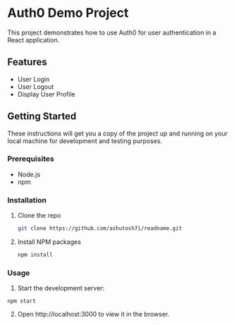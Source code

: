 # Auth0 Demo Project

This project demonstrates how to use Auth0 for user authentication in a React application.

## Features

- User Login
- User Logout
- Display User Profile

## Getting Started

These instructions will get you a copy of the project up and running on your local machine for development and testing purposes.

### Prerequisites

- Node.js
- npm

### Installation

1. Clone the repo
    ```sh
    git clone https://github.com/ashutosh7i/readname.git
    ```
2. Install NPM packages
    ```sh
    npm install
    ```

### Usage

 1.   Start the development server:
    
    npm start
    
   2. Open http://localhost:3000 to view it in the browser.
    